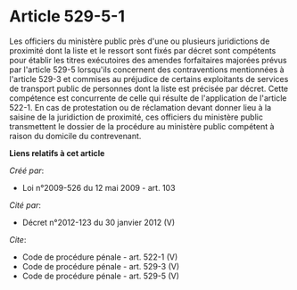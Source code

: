 # Article 529-5-1

Les officiers du ministère public près d'une ou plusieurs juridictions de proximité dont la liste et le ressort sont fixés
par décret sont compétents pour établir les titres exécutoires des amendes forfaitaires majorées prévus par l'article 529-5
lorsqu'ils concernent des contraventions mentionnées à l'article 529-3 et commises au préjudice de certains exploitants de
services de transport public de personnes dont la liste est précisée par décret. Cette compétence est concurrente de celle
qui résulte de l'application de l'article 522-1. En cas de protestation ou de réclamation devant donner lieu à la saisine de
la juridiction de proximité, ces officiers du ministère public transmettent le dossier de la procédure au ministère public
compétent à raison du domicile du contrevenant.

**Liens relatifs à cet article**

_Créé par_:

  - Loi n°2009-526 du 12 mai 2009 - art. 103

_Cité par_:

  - Décret n°2012-123 du 30 janvier 2012 (V)

_Cite_:

  - Code de procédure pénale - art. 522-1 (V)
  - Code de procédure pénale - art. 529-3 (V)
  - Code de procédure pénale - art. 529-5 (V)
